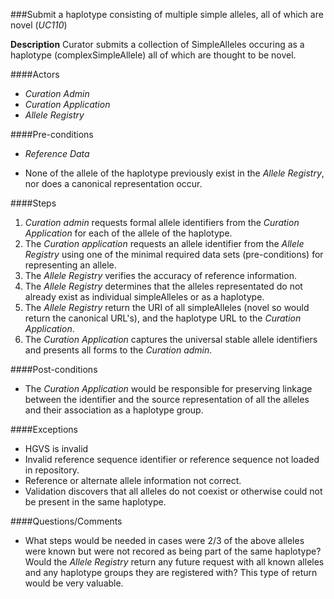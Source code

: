 ###Submit a haplotype consisting of multiple simple alleles, all of which are novel (*UC110*)

**Description**
Curator submits a collection of SimpleAlleles occuring as a haplotype (complexSimpleAllele) all of which are thought to be novel.

####Actors
- *Curation Admin* 
- *Curation Application*
- *Allele Registry*

####Pre-conditions
- *Reference Data*

- None of the allele of the haplotype previously exist in the *Allele Registry*, nor does a canonical representation occur.

####Steps
1. *Curation admin* requests formal allele identifiers from the *Curation Application* for each of the allele of the haplotype.
2. The *Curation application* requests an allele identifier from the *Allele Registry* using one of the minimal required data sets (pre-conditions) for representing an allele.
3. The *Allele Registry* verifies the accuracy of reference information.
4. The *Allele Registry* determines that the alleles representated do not already exist as individual simpleAlleles or as a haplotype.
5. The *Allele Registry* return the URI of all simpleAlleles (novel so would return the canonical URL's), and the haplotype URL to the *Curation Application*.
6. The *Curation Application* captures the universal stable allele identifiers and presents all forms to the *Curation admin*.

####Post-conditions
- The *Curation Application* would be responsible for preserving linkage between the identifier and the source representation of all the alleles and their association as a haplotype group.

####Exceptions
- HGVS is invalid
- Invalid reference sequence identifier or reference sequence not loaded in repository.
- Reference or alternate allele information not correct.
- Validation discovers that all alleles do not coexist or otherwise could not be present in the same haplotype.

####Questions/Comments
- What steps would be needed in cases were 2/3 of the above alleles were known but were not recored as being part of the same haplotype?  Would the *Allele Registry* return any future request with all known alleles and any haplotype groups they are registered with?  This type of return would be very valuable.
